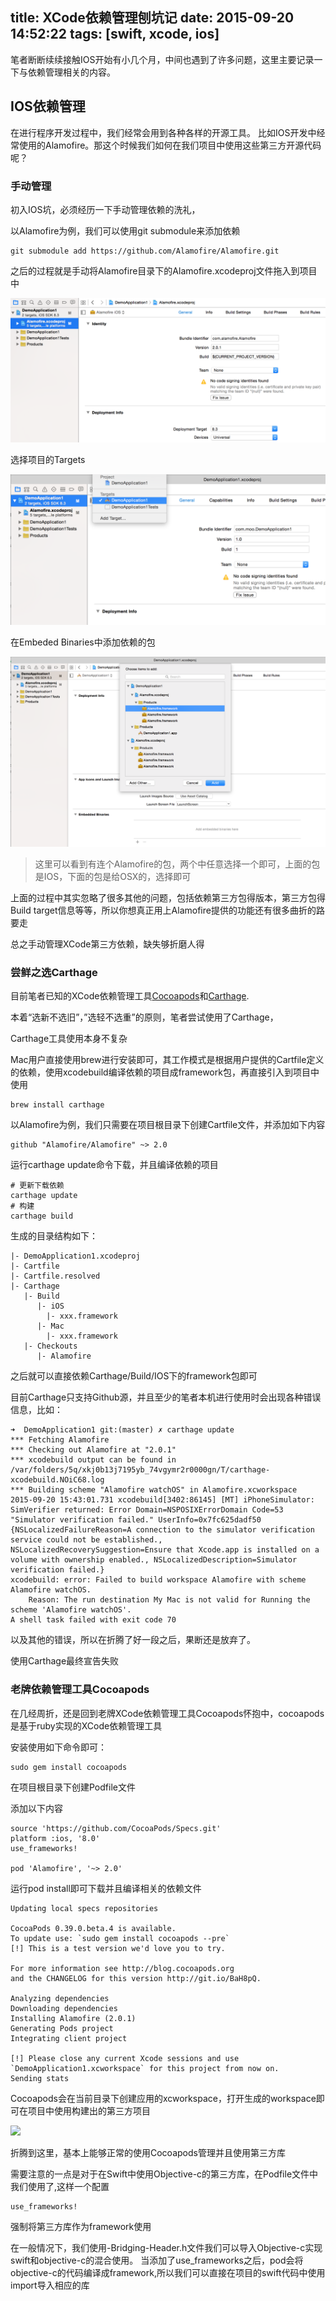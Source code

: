title: XCode依赖管理刨坑记
date: 2015-09-20 14:52:22
tags: [swift, xcode, ios]
---

笔者断断续续接触IOS开始有小几个月，中间也遇到了许多问题，这里主要记录一下与依赖管理相关的内容。

<!-- more -->

## IOS依赖管理

在进行程序开发过程中，我们经常会用到各种各样的开源工具。 比如IOS开发中经常使用的Alamofire。那这个时候我们如何在我们项目中使用这些第三方开源代码呢？

### 手动管理

初入IOS坑，必须经历一下手动管理依赖的洗礼，

以Alamofire为例，我们可以使用git submodule来添加依赖

```
git submodule add https://github.com/Alamofire/Alamofire.git
```

之后的过程就是手动将Alamofire目录下的Alamofire.xcodeproj文件拖入到项目中

![cocoapods1.png](/images/cocoapods1.png)

选择项目的Targets

![cocoapods2.png](/images/cocoapods2.png)

在Embeded Binaries中添加依赖的包

![cocoapods3.png](/images/cocoapods3.png)

> 这里可以看到有连个Alamofire的包，两个中任意选择一个即可，上面的包是IOS，下面的包是给OSX的，选择即可

上面的过程中其实忽略了很多其他的问题，包括依赖第三方包得版本，第三方包得Build target信息等等，所以你想真正用上Alamofire提供的功能还有很多曲折的路要走

总之手动管理XCode第三方依赖，缺失够折磨人得

### 尝鲜之选Carthage

目前笔者已知的XCode依赖管理工具[Cocoapods](https://cocoapods.org/)和[Carthage](https://github.com/Carthage/Carthage).

本着“选新不选旧”，”选轻不选重”的原则，笔者尝试使用了Carthage，

Carthage工具使用本身不复杂

Mac用户直接使用brew进行安装即可，其工作模式是根据用户提供的Cartfile定义的依赖，使用xcodebuild编译依赖的项目成framework包，再直接引入到项目中使用

```
brew install carthage
```

以Alamofire为例，我们只需要在项目根目录下创建Cartfile文件，并添加如下内容

```
github "Alamofire/Alamofire" ~> 2.0
```

运行carthage update命令下载，并且编译依赖的项目

```
# 更新下载依赖
carthage update
# 构建
carthage build
```

生成的目录结构如下：

```
|- DemoApplication1.xcodeproj
|- Cartfile
|- Cartfile.resolved
|- Carthage
   |- Build
      |- iOS
        |- xxx.framework
      |- Mac
        |- xxx.framework
   |- Checkouts
      |- Alamofire
```

之后就可以直接依赖Carthage/Build/IOS下的framework包即可

目前Carthage只支持Github源，并且至少的笔者本机进行使用时会出现各种错误信息，比如：

```
➜  DemoApplication1 git:(master) ✗ carthage update
*** Fetching Alamofire
*** Checking out Alamofire at "2.0.1"
*** xcodebuild output can be found in /var/folders/5q/xkj0b13j7195yb_74vgymr2r0000gn/T/carthage-xcodebuild.NOiC68.log
*** Building scheme "Alamofire watchOS" in Alamofire.xcworkspace
2015-09-20 15:43:01.731 xcodebuild[3402:86145] [MT] iPhoneSimulator: SimVerifier returned: Error Domain=NSPOSIXErrorDomain Code=53 "Simulator verification failed." UserInfo=0x7fc625dadf50 {NSLocalizedFailureReason=A connection to the simulator verification service could not be established., NSLocalizedRecoverySuggestion=Ensure that Xcode.app is installed on a volume with ownership enabled., NSLocalizedDescription=Simulator verification failed.}
xcodebuild: error: Failed to build workspace Alamofire with scheme Alamofire watchOS.
	Reason: The run destination My Mac is not valid for Running the scheme 'Alamofire watchOS'.
A shell task failed with exit code 70
```

以及其他的错误，所以在折腾了好一段之后，果断还是放弃了。

使用Carthage最终宣告失败

### 老牌依赖管理工具Cocoapods

在几经周折，还是回到老牌XCode依赖管理工具Cocoapods怀抱中，cocoapods是基于ruby实现的XCode依赖管理工具

安装使用如下命令即可：

```
sudo gem install cocoapods
```

在项目根目录下创建Podfile文件

添加以下内容

```
source 'https://github.com/CocoaPods/Specs.git'
platform :ios, '8.0'
use_frameworks!

pod 'Alamofire', '~> 2.0'
```

运行pod install即可下载并且编译相关的依赖文件

```
Updating local specs repositories

CocoaPods 0.39.0.beta.4 is available.
To update use: `sudo gem install cocoapods --pre`
[!] This is a test version we'd love you to try.

For more information see http://blog.cocoapods.org
and the CHANGELOG for this version http://git.io/BaH8pQ.

Analyzing dependencies
Downloading dependencies
Installing Alamofire (2.0.1)
Generating Pods project
Integrating client project

[!] Please close any current Xcode sessions and use `DemoApplication1.xcworkspace` for this project from now on.
Sending stats
```

Cocoapods会在当前目录下创建应用的xcworkspace，打开生成的workspace即可在项目中使用构建出的第三方项目

![](/images/cocoapods5.png)

折腾到这里，基本上能够正常的使用Cocoapods管理并且使用第三方库

需要注意的一点是对于在Swift中使用Objective-c的第三方库，在Podfile文件中我们使用了,这样一个配置

```
use_frameworks!
```

强制将第三方库作为framework使用

在一般情况下，我们使用-Bridging-Header.h文件我们可以导入Objective-c实现swift和objective-c的混合使用。
当添加了use_frameworks之后，pod会将objective-c的代码编译成framework,所以我们可以直接在项目的swift代码中使用import导入相应的库
